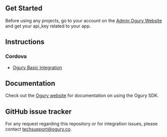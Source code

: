 ## Get Started

Before using any projects, go to your account on the [Admin Ogury Website](https://admin.ogury.co) and get your api_key related to your app.

## Instructions

### Cordova

* [Ogury Basic Integration](https://github.com/Ogury/Sample-Projects/tree/master/Cordova/cordovaApp)

## Documentation

Check out the [Ogury website](https://admin.ogury.co) for documentation on using the Ogury SDK.

## GitHub issue tracker

For any request regarding this repository or for integration issues, please contact techsupport@ogury.co.

